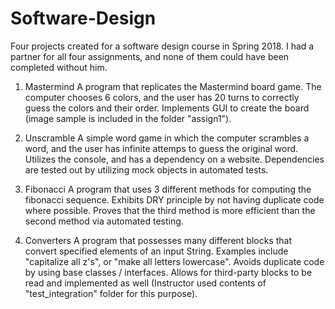 # Software-Design
Four projects created for a software design course in Spring 2018. I had a partner for all four assignments,
and none of them could have been completed without him.

1. Mastermind
    A program that replicates the Mastermind board game. The computer chooses 6 colors, and the user has 20
    turns to correctly guess the colors and their order. Implements GUI to create the board (image sample is
    included in the folder "assign1").
 
2. Unscramble
    A simple word game in which the computer scrambles a word, and the user has infinite attemps to guess the
    original word. Utilizes the console, and has a dependency on a website. Dependencies are tested out by
    utilizing mock objects in automated tests.
 
3. Fibonacci
    A program that uses 3 different methods for computing the fibonacci sequence. Exhibits DRY principle by not
    having duplicate code where possible. Proves that the third method is more efficient than the second method
    via automated testing.
  
4. Converters
    A program that possesses many different blocks that convert specified elements of an input String.
    Examples include "capitalize all z's", or "make all letters lowercase". Avoids duplicate code by using base
    classes / interfaces. Allows for third-party blocks to be read and implemented as well (Instructor used
    contents of "test_integration" folder for this purpose).

